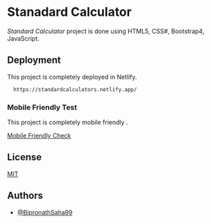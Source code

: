 
# Stanadard Calculator

*Standard Calculator* project is done using HTML5, CSS#, Bootstrap4, JavaScript.

## Deployment

This project is completely deployed in Netlify.

```bash
  https://standardcalculators.netlify.app/
```
### Mobile Friendly Test

This project is completely mobile friendly .

[Mobile Friendly Check](https://search.google.com/test/mobile-friendly?id=uqhy4jEGfnDsE_kiQcihCw)
  
## License

[MIT](https://github.com/BipronathSaha99/standardcalculator/blob/main/LICENSE)

  
## Authors

- [@BipronathSaha99](https://github.com/BipronathSaha99/)

  
